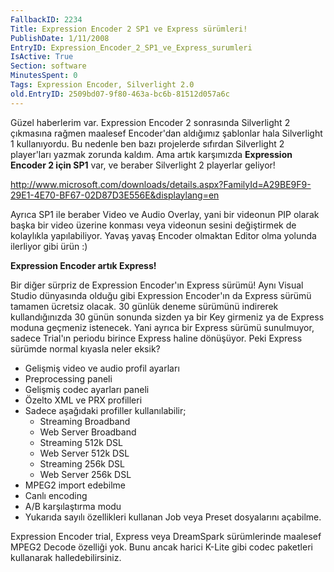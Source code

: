 ```yaml
---
FallbackID: 2234
Title: Expression Encoder 2 SP1 ve Express sürümleri!
PublishDate: 1/11/2008
EntryID: Expression_Encoder_2_SP1_ve_Express_surumleri
IsActive: True
Section: software
MinutesSpent: 0
Tags: Expression Encoder, Silverlight 2.0
old.EntryID: 2509bd07-9f80-463a-bc6b-81512d057a6c
---
```

Güzel haberlerim var. Expression Encoder 2 sonrasında Silverlight 2
çıkmasına rağmen maalesef Encoder'dan aldığımız şablonlar hala
Silverlight 1 kullanıyordu. Bu nedenle ben bazı projelerde sıfırdan
Silverlight 2 player'ları yazmak zorunda kaldım. Ama artık karşımızda
**Expression Encoder 2 için SP1** var, ve beraber Silverlight 2
playerlar geliyor!

<http://www.microsoft.com/downloads/details.aspx?FamilyId=A29BE9F9-29E1-4E70-BF67-02D87D3E556E&displaylang=en>

Ayrıca SP1 ile beraber Video ve Audio Overlay, yani bir videonun PIP
olarak başka bir video üzerine konması veya videonun sesini değiştirmek
de kolaylıkla yapılabiliyor. Yavaş yavaş Encoder olmaktan Editor olma
yolunda ilerliyor gibi ürün :)

**Expression Encoder artık Express!**

Bir diğer sürpriz de Expression Encoder'ın Express sürümü! Aynı Visual
Studio dünyasında olduğu gibi Expression Encoder'ın da Express sürümü
tamamen ücretsiz olacak. 30 günlük deneme sürümünü indirerek
kullandığınızda 30 günün sonunda sizden ya bir Key girmeniz ya de
Express moduna geçmeniz istenecek. Yani ayrıca bir Express sürümü
sunulmuyor, sadece Trial'ın periodu birince Express haline dönüşüyor.
Peki Express sürümde normal kıyasla neler eksik?

-   Gelişmiş video ve audio profil ayarları
-   Preprocessing paneli
-   Gelişmiş codec ayarları paneli
-   Özelto XML ve PRX profilleri
-   Sadece aşağıdaki profiller kullanılabilir;
    -   Streaming Broadband
    -   Web Server Broadband
    -   Streaming 512k DSL
    -   Web Server 512k DSL
    -   Streaming 256k DSL
    -   Web Server 256k DSL
-   MPEG2 import edebilme
-   Canlı encoding
-   A/B karşılaştırma modu
-   Yukarıda sayılı özellikleri kullanan Job veya Preset dosyalarını
    açabilme.

Expression Encoder trial, Express veya DreamSpark sürümlerinde maalesef
MPEG2 Decode özelliği yok. Bunu ancak harici K-Lite gibi codec paketleri
kullanarak halledebilirsiniz.


